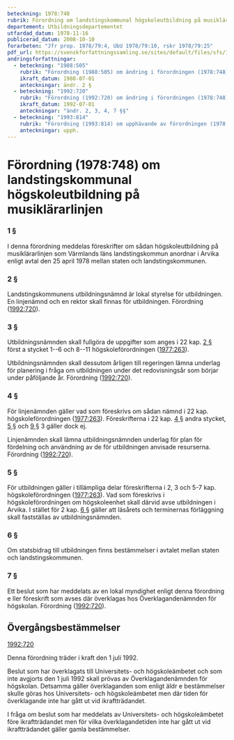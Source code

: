 ```yaml
---
beteckning: 1978:748
rubrik: Förordning om landstingskommunal högskoleutbildning på musiklärarlinjen
departement: Utbildningsdepartementet
utfardad_datum: 1978-11-16
publicerad_datum: 2008-10-10
forarbeten: "Jfr prop. 1978/79:4, UbU 1978/79:10, rskr 1978/79:25"
pdf_url: https://svenskforfattningssamling.se/sites/default/files/sfs/1978-11/SFS1978-748.pdf
andringsforfattningar:
  - beteckning: "1988:505"
    rubrik: "Förordning (1988:505) om ändring i förordningen (1978:748) om landstingskommunal högskoleutbildning på musiklärarlinjen"
    ikraft_datum: 1988-07-01
    anteckningar: ändr. 2 §
  - beteckning: "1992:720"
    rubrik: "Förordning (1992:720) om ändring i förordningen (1978:748) om landstingskommunal högskoleutbildning på musiklärarlinjen"
    ikraft_datum: 1992-07-01
    anteckningar: "ändr. 2, 3, 4, 7 §§"
  - beteckning: "1993:814"
    rubrik: "Förordning (1993:814) om upphävande av förordningen (1978:748) om landstingskommunal högskoleutbildning på musiklärarlinjen"
    anteckningar: upph.
---
```


# Förordning (1978:748) om landstingskommunal högskoleutbildning på musiklärarlinjen

### 1 §

I denna förordning meddelas föreskrifter om sådan högskoleutbildning på musiklärarlinjen som Värmlands läns landstingskommun anordnar i Arvika enligt avtal den 25 april 1978 mellan staten och landstingskommunen.

### 2 §

Landstingskommunens utbildningsnämnd är lokal styrelse för utbildningen. En linjenämnd och en rektor skall finnas för utbildningen. Förordning ([1992:720](https://selex.se/eli/sfs/1992/720)).

### 3 §

Utbildningsnämnden skall fullgöra de uppgifter som anges i 22 kap. [2 §](#kap22.2) först a stycket 1--6 och 8--11 högskoleförordningen ([1977:263](https://selex.se/eli/sfs/1977/263)).

Utbildningsnämnden skall dessutom årligen till regeringen lämna underlag för planering i fråga om utbildningen under det redovisningsår som börjar under påföljande år. Förordning ([1992:720](https://selex.se/eli/sfs/1992/720)).

### 4 §

För linjenämnden gäller vad som föreskrivs om sådan nämnd i 22 kap. högskoleförordningen ([1977:263](https://selex.se/eli/sfs/1977/263)). Föreskrifterna i 22 kap. [4 §](#kap22.4) andra stycket, [5 §](#5) och [9 §](#9) 3 gäller dock ej.

Linjenämnden skall lämna utbildningsnämnden underlag för plan för fördelning och användning av de för utbildningen anvisade resurserna. Förordning ([1992:720](https://selex.se/eli/sfs/1992/720)).

### 5 §

För utbildningen gäller i tillämpliga delar föreskrifterna i 2, 3 och 5-7 kap. högskoleförordningen ([1977:263](https://selex.se/eli/sfs/1977/263)). Vad som föreskrivs i högskoleförordningen om högskoleenhet skall därvid avse utbildningen i Arvika. I stället för 2 kap. [6 §](#kap2.6) gäller att läsårets och terminernas förläggning skall fastställas av utbildningsnämnden.

### 6 §

Om statsbidrag till utbildningen finns bestämmelser i avtalet mellan staten och landstingskommunen.

### 7 §

Ett beslut som har meddelats av en lokal myndighet enligt denna förordning e ller föreskrift som avses där överklagas hos Överklagandenämnden för högskolan. Förordning ([1992:720](https://selex.se/eli/sfs/1992/720)).

## Övergångsbestämmelser

[1992:720](https://selex.se/eli/sfs/1992/720)

Denna förordning träder i kraft den 1 juli 1992.

Beslut som har överklagats till Universitets- och högskoleämbetet och som inte avgjorts den 1 juli 1992 skall prövas av Överklagandenämnden för högskolan. Detsamma gäller överklaganden som enligt äldr e bestämmelser skulle göras hos Universitets- och högskoleämbetet men där tiden för överklagande inte har gått ut vid ikraftträdandet.

I fråga om beslut som har meddelats av Universitets- och högskoleämbetet före ikraftträdandet men för vilka överklagandetiden inte har gått ut vid ikraftträdandet gäller gamla bestämmelser.